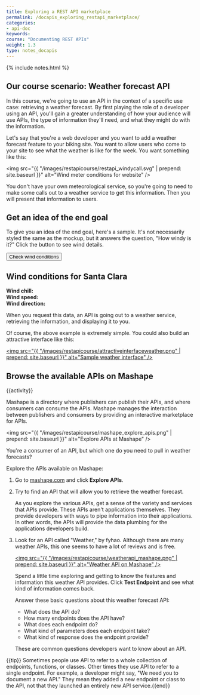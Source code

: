 ```yaml
---
title: Exploring a REST API marketplace
permalink: /docapis_exploring_restapi_marketplace/
categories:
- api-doc
keywords: 
course: "Documenting REST APIs"
weight: 1.3
type: notes_docapis
---
```

{% include notes.html %}

## Our course scenario: Weather forecast API

In this course, we're going to use an API in the context of a specific use case: retrieving a weather forecast. By first playing the role of a developer using an API, you'll gain a greater understanding of how your audience will use APIs, the type of information they'll need, and what they might do with the information.

Let's say that you're a web developer and you want to add a weather forecast feature to your biking site. You want to allow users who come to your site to see what the weather is like for the week. You want something like this:

<img src="{{ "/images/restapicourse/restapi_windycall.svg" | prepend: site.baseurl }}" alt="Wind meter conditions for website" />

You don't have your own meteorological service, so you're going to need to make some calls out to a weather service to get this information. Then you will present that information to users.

## Get an idea of the end goal

To give you an idea of the end goal, here's a sample. It's not necessarily styled the same as the mockup, but it answers the question, "How windy is it?" Click the button to see wind details.

<style>
   #wind_direction, #wind_chill, #wind_speed, #temperature, #speed {color: red; font-weight: bold;}
</style>
  
<script>
function checkWind() { 

var output = $.ajax({
    url: 'https://simple-weather.p.mashape.com/weatherdata?lat=37.354108&lng=-121.955236', 
    type: 'GET', 
    data: {}, 
    dataType: 'json',
    success: function(data) {
        $("#wind_speed").append (data.query.results.channel.wind.speed);
        $("#wind_direction").append (data.query.results.channel.wind.direction);
        $("#wind_chill").append (data.query.results.channel.wind.chill);
        $("#temperature").append (data.query.results.channel.units.temperature);
        $("#speed").append (data.query.results.channel.units.speed);
        $(".units").show();
        },
    error: function(err) { alert(err); },
    beforeSend: function(xhr) {
    xhr.setRequestHeader("X-Mashape-Authorization", "uvkVLfg5opmshlI7b2R7cCMUFkj2p19Vomhjsn8DUilYqeRp3u");
    }
});  
}
</script>

<button type="button" onclick="checkWind()" class="btn btn-danger">Check wind conditions</button>

<h2>Wind conditions for Santa Clara</h2>

<b>Wind chill: </b><span id="wind_chill"></span> <span id="temperature"></span></br>
<b>Wind speed: </b><span id="wind_speed"></span> <span id="speed"></span></br>
<b>Wind direction: </b><span id="wind_direction"></span>

When you request this data, an API is going out to a weather service, retrieving the information, and displaying it to you. 

Of course, the above example is extremely simple. You could also build an attractive interface like this:

<a href="https://weather.yahoo.com/united-states/california/santa-clara-2488836/"><img src="{{ "/images/restapicourse/attractiveinterfaceweather.png" | prepend: site.baseurl }}" alt="Sample weather interface" /></a>

## Browse the available APIs on Mashape

{{activity}}

Mashape is a directory where publishers can publish their APIs, and where consumers can consume the APIs. Mashape manages the interaction between publishers and consumers by providing an interactive marketplace for APIs.

<img src="{{ "/images/restapicourse/mashape_explore_apis.png" | prepend: site.baseurl }}" alt="Explore APIs at Mashape" />

You're a consumer of an API, but which one do you need to pull in weather forecasts?

Explore the APIs available on Mashape:

1. Go to [mashape.com](http://mashape.com) and click **Explore APIs**.
2. Try to find an API that will allow you to retrieve the weather forecast.

    As you explore the various APIs, get a sense of the variety and services that APIs provide. These APIs aren't applications themselves. They provide developers with ways to pipe information into their applications. In other words, the APIs will provide the data plumbing for the applications developers build.

3. Look for an API called "Weather," by fyhao. Although there are many weather APIs, this one seems to have a lot of reviews and is free.

    <a href="https://www.mashape.com/fyhao/weather-13"><img src="{{ "/images/restapicourse/weatherapi_mashape.png" | prepend: site.baseurl }}" alt="Weather API on Mashape" /></a>

    Spend a little time exploring and getting to know the features and information this weather API provides. Click **Test Endpoint** and see what kind of information comes back.

    Answer these basic questions about this weather forecast API:

    <ul>
    <li>What does the API do?</li>
    <li>How many endpoints does the API have?</li>
    <li>What does each endpoint do?</li>
    <li>What kind of parameters does each endpoint take?</li>
    <li>What kind of response does the endpoint provide?</li>
    </ul>

    These are common questions developers want to know about an API.


{{tip}} Sometimes people use API to refer to a whole collection of endpoints, functions, or classes. Other times they use API to refer to a single endpoint. For example, a developer might say, "We need you to document a new API." They mean they added a new endpoint or class to the API, not that they launched an entirely new API service.{{end}}

